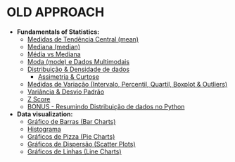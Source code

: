 # OLD APPROACH

 - **Fundamentals of Statistics:**
   - [Medidas de Tendência Central (mean)](mean.md)
   - [Mediana (median)](median.md)
   - [Média vs Mediana](mean-vs-median.md)
   - [Moda (mode) e Dados Multimodais](mode.md)
   - [Distribuição & Densidade de dados](distribution-and-density.md)
     - [Assimetria & Curtose](skewness-kurtosis.md)
   - [Medidas de Variação (Intervalo, Percentil, Quartil, Boxplot & Outliers)](measures-of-variation.md)
   - [Variância & Desvio Padrão](variance-and-standard-deviation.md)
   - [Z Score](z-score.md)
   - [BONUS - Resumindo Distribuição de dados no Python](bonus-describe.md)
 - **Data visualization:**
   - [Gráfico de Barras (Bar Charts)](bar-chart.md)
   - [Histograma](histogram.md)
   - [Gráficos de Pizza (Pie Charts)](pie-chart.md)
   - [Gráficos de Dispersão (Scatter Plots)](scatter-plots.md)
   - [Gráficos de Linhas (Line Charts)](line-charts.md)

